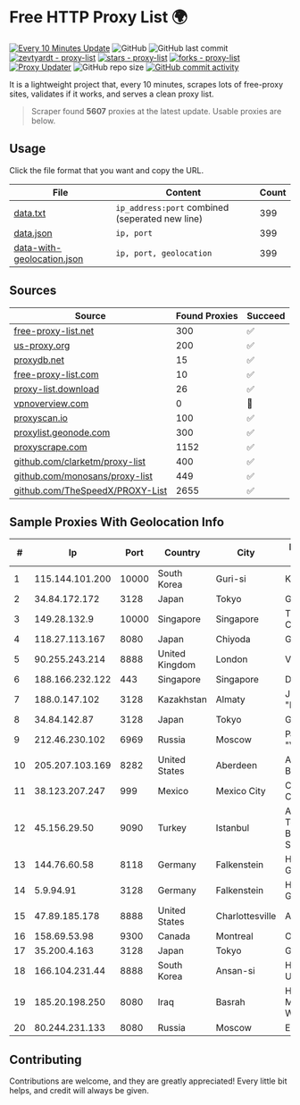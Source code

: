 
# Free HTTP Proxy List 🌍

[![Every 10 Minutes Update](https://github.com/mertguvencli/http-proxy-list/actions/workflows/main.yml/badge.svg?branch=main)](https://github.com/mertguvencli/http-proxy-list/actions/workflows/main.yml)
![GitHub](https://img.shields.io/github/license/mertguvencli/http-proxy-list)
![GitHub last commit](https://img.shields.io/github/last-commit/mertguvencli/http-proxy-list)
[![zevtyardt - proxy-list](https://img.shields.io/static/v1?label=zevtyardt&message=proxy-list&color=blue&logo=github)](https://github.com/zevtyardt/proxy-list "Go to GitHub repo")
[![stars - proxy-list](https://img.shields.io/github/stars/zevtyardt/proxy-list?style=social)](https://github.com/zevtyardt/proxy-list)
[![forks - proxy-list](https://img.shields.io/github/forks/zevtyardt/proxy-list?style=social)](https://github.com/zevtyardt/proxy-list)
[![Proxy Updater](https://github.com/zevtyardt/proxy-list/workflows/Proxy%20Updater/badge.svg)](https://github.com/zevtyardt/proxy-list/actions?query=workflow:"Proxy+Updater")
![GitHub repo size](https://img.shields.io/github/repo-size/zevtyardt/proxy-list)
[![GitHub commit activity](https://img.shields.io/github/commit-activity/m/zevtyardt/proxy-list?logo=commits)](https://github.com/zevtyardt/proxy-list/commits/main)

It is a lightweight project that, every 10 minutes, scrapes lots of free-proxy sites, validates if it works, and serves a clean proxy list.

> Scraper found **5607** proxies at the latest update. Usable proxies are below.

## Usage

Click the file format that you want and copy the URL.

|File|Content|Count|
|----|-------|-----|
|[data.txt](https://raw.githubusercontent.com/mertguvencli/http-proxy-list/main/proxy-list/data.txt)|`ip_address:port` combined (seperated new line)|399|
|[data.json](https://raw.githubusercontent.com/mertguvencli/http-proxy-list/main/proxy-list/data.json)|`ip, port`|399|
|[data-with-geolocation.json](https://raw.githubusercontent.com/mertguvencli/http-proxy-list/main/proxy-list/data-with-geolocation.json)|`ip, port, geolocation`|399|

## Sources

|Source|Found Proxies|Succeed|
|------|-------------|-------|
|[free-proxy-list.net](https://free-proxy-list.net)|300|✅|
|[us-proxy.org](https://www.us-proxy.org)|200|✅|
|[proxydb.net](http://proxydb.net)|15|✅|
|[free-proxy-list.com](https://free-proxy-list.com/?page=&port=&type%5B%5D=http&type%5B%5D=https&up_time=0&search=Search)|10|✅|
|[proxy-list.download](https://www.proxy-list.download/HTTP)|26|✅|
|[vpnoverview.com](https://vpnoverview.com/privacy/anonymous-browsing/free-proxy-servers)|0|🚫|
|[proxyscan.io](https://www.proxyscan.io)|100|✅|
|[proxylist.geonode.com](https://proxylist.geonode.com/api/proxy-list?limit=300&page=1&sort_by=lastChecked&sort_type=desc&protocols=http,https)|300|✅|
|[proxyscrape.com](https://api.proxyscrape.com/v2/?request=displayproxies&protocol=http&timeout=10000&country=all&ssl=all&anonymity=all)|1152|✅|
|[github.com/clarketm/proxy-list](https://raw.githubusercontent.com/clarketm/proxy-list/master/proxy-list-raw.txt)|400|✅|
|[github.com/monosans/proxy-list](https://raw.githubusercontent.com/monosans/proxy-list/main/proxies/http.txt)|449|✅|
|[github.com/TheSpeedX/PROXY-List](https://raw.githubusercontent.com/TheSpeedX/PROXY-List/master/http.txt)|2655|✅|


## Sample Proxies With Geolocation Info

|#|Ip|Port|Country|City|Internet Service Provider|
|-|--|----|-------|----|-------------------------|
|1|115.144.101.200|10000|South Korea|Guri-si|Korea Telecom|
|2|34.84.172.172|3128|Japan|Tokyo|Google LLC|
|3|149.28.132.9|10000|Singapore|Singapore|The Constant Company|
|4|118.27.113.167|8080|Japan|Chiyoda|GMO Internet, Inc.|
|5|90.255.243.214|8888|United Kingdom|London|Vodafone Limited|
|6|188.166.232.122|443|Singapore|Singapore|DigitalOcean, LLC|
|7|188.0.147.102|3128|Kazakhstan|Almaty|JSC "KazTransCom"|
|8|34.84.142.87|3128|Japan|Tokyo|Google LLC|
|9|212.46.230.102|6969|Russia|Moscow|PJSC "Vimpelcom"|
|10|205.207.103.169|8282|United States|Aberdeen|ALTIUS Broadband, LLC|
|11|38.123.207.247|999|Mexico|Mexico City|Cogent Communications|
|12|45.156.29.50|9090|Turkey|Istanbul|Atlantis Telekomunikasyon Bilisim Hizmetleri San. Tic. Ltd|
|13|144.76.60.58|8118|Germany|Falkenstein|Hetzner Online GmbH|
|14|5.9.94.91|3128|Germany|Falkenstein|Hetzner Online GmbH|
|15|47.89.185.178|8888|United States|Charlottesville|Alibaba.com LLC|
|16|158.69.53.98|9300|Canada|Montreal|OVH SAS|
|17|35.200.4.163|3128|Japan|Tokyo|Google LLC|
|18|166.104.231.44|8888|South Korea|Ansan-si|Hanyang University|
|19|185.20.198.250|8080|Iraq|Basrah|Horizon Scope Mobile Telecom WLL|
|20|80.244.231.133|8080|Russia|Moscow|Enforta-MSK|



## Contributing

Contributions are welcome, and they are greatly appreciated! Every
little bit helps, and credit will always be given.

